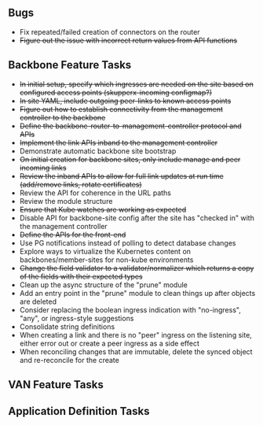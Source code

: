 ## Bugs
 - Fix repeated/failed creation of connectors on the router
 - ~~Figure out the issue with incorrect return values from API functions~~

## Backbone Feature Tasks
 - ~~In initial setup, specify which ingresses are needed on the site based on configured access points (skupperx-incoming configmap?)~~
 - ~~In site YAML, include outgoing peer-links to known access points~~
 - ~~Figure out how to establish connectivity from the management controller to the backbone~~
 - ~~Define the backbone-router-to-management-controller protocol and APIs~~
 - ~~Implement the link APIs inband to the management controller~~
 - Demonstrate automatic backbone site bootstrap
 - ~~On initial creation for backbone sites, only include manage and peer incoming links~~
 - ~~Review the inband APIs to allow for full link updates at run time (add/remove links, rotate certificates)~~
 - Review the API for coherence in the URL paths
 - Review the module structure
 - ~~Ensure that Kube watches are working as expected~~
 - Disable API for backbone-site config after the site has "checked in" with the management controller
 - ~~Define the APIs for the front-end~~
 - Use PG notifications instead of polling to detect database changes
 - Explore ways to virtualize the Kubernetes content on backbones/member-sites for non-kube environments
 - ~~Change the field validator to a validator/normalizer which returns a copy of the fields with their expected types~~
 - Clean up the async structure of the "prune" module
 - Add an entry point in the "prune" module to clean things up after objects are deleted
 - Consider replacing the boolean ingress indication with "no-ingress", "any", or ingress-style suggestions
 - Consolidate string definitions
 - When creating a link and there is no "peer" ingress on the listening site, either error out or create a peer ingress as a side effect
 - When reconciling changes that are immutable, delete the synced object and re-reconcile for the create

## VAN Feature Tasks

## Application Definition Tasks
